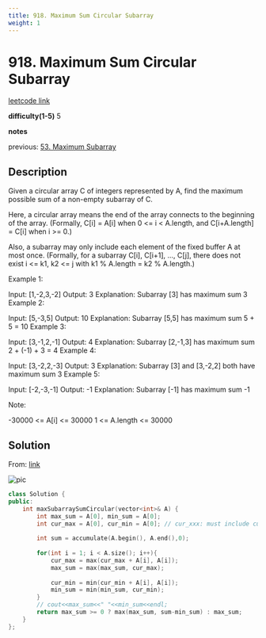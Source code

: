 ```yaml
---
title: 918. Maximum Sum Circular Subarray
weight: 1
---
```

# 918. Maximum Sum Circular Subarray

[leetcode link](https://leetcode.com/problems/maximum-sum-circular-subarray/)

**difficulty(1-5)** 
5

**notes**   

previous: [53. Maximum Subarray](53)

## Description

Given a circular array C of integers represented by A, find the maximum possible sum of a non-empty subarray of C.

Here, a circular array means the end of the array connects to the beginning of the array.  (Formally, C[i] = A[i] when 0 <= i < A.length, and C[i+A.length] = C[i] when i >= 0.)

Also, a subarray may only include each element of the fixed buffer A at most once.  (Formally, for a subarray C[i], C[i+1], ..., C[j], there does not exist i <= k1, k2 <= j with k1 % A.length = k2 % A.length.)

 

Example 1:

Input: [1,-2,3,-2]
Output: 3
Explanation: Subarray [3] has maximum sum 3
Example 2:

Input: [5,-3,5]
Output: 10
Explanation: Subarray [5,5] has maximum sum 5 + 5 = 10
Example 3:

Input: [3,-1,2,-1]
Output: 4
Explanation: Subarray [2,-1,3] has maximum sum 2 + (-1) + 3 = 4
Example 4:

Input: [3,-2,2,-3]
Output: 3
Explanation: Subarray [3] and [3,-2,2] both have maximum sum 3
Example 5:

Input: [-2,-3,-1]
Output: -1
Explanation: Subarray [-1] has maximum sum -1
 

Note:

-30000 <= A[i] <= 30000
1 <= A.length <= 30000

## Solution
From: [link](https://leetcode.com/problems/maximum-sum-circular-subarray/discuss/178422/One-Pass)

![pic](https://assets.leetcode.com/users/motorix/image_1538888300.png)

```c++
class Solution {
public:
    int maxSubarraySumCircular(vector<int>& A) {
        int max_sum = A[0], min_sum = A[0];
        int cur_max = A[0], cur_min = A[0]; // cur_xxx: must include current index number's max and min sum
        
        int sum = accumulate(A.begin(), A.end(),0);
        
        for(int i = 1; i < A.size(); i++){
            cur_max = max(cur_max + A[i], A[i]);
            max_sum = max(max_sum, cur_max);
            
            cur_min = min(cur_min + A[i], A[i]);
            min_sum = min(min_sum, cur_min);
        }
        // cout<<max_sum<<" "<<min_sum<<endl;
        return max_sum >= 0 ? max(max_sum, sum-min_sum) : max_sum;
    }
};
```